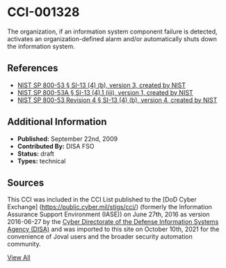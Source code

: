 # CCI-001328

The organization, if an information system component failure is detected, activates an organization-defined alarm and/or automatically shuts down the information system.

## References ##

* [NIST SP 800-53 § SI-13 (4) (b), version 3, created by NIST](http://csrc.nist.gov/publications/PubsSPs.html)
* [NIST SP 800-53A § SI-13 (4).1 (iii), version 1, created by NIST](http://csrc.nist.gov/publications/PubsSPs.html)
* [NIST SP 800-53 Revision 4 § SI-13 (4) (b), version 4, created by NIST](http://csrc.nist.gov/publications/PubsSPs.html)


## Additional Information ##

* **Published:** September 22nd, 2009
* **Contributed By:** DISA FSO
* **Status:** draft
* **Types:** technical

## Sources ##

This CCI was included in the CCI List published to the [DoD Cyber Exchange]
(https://public.cyber.mil/stigs/cci/) (formerly the Information Assurance Support Environment
(IASE)) on June 27th, 2016 as version 2016-06-27 by the [Cyber Directorate of the Defense 
Information Systems Agency (DISA)](https://public.cyber.mil/about-cyber/) and was imported to 
this site on October 10th, 2021 for the convenience of Joval users and the broader security automation community.

[View All](../README.md)
